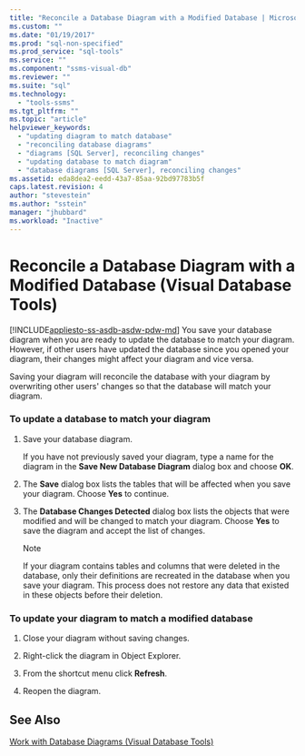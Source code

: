 ```yaml
---
title: "Reconcile a Database Diagram with a Modified Database | Microsoft Docs"
ms.custom: ""
ms.date: "01/19/2017"
ms.prod: "sql-non-specified"
ms.prod_service: "sql-tools"
ms.service: ""
ms.component: "ssms-visual-db"
ms.reviewer: ""
ms.suite: "sql"
ms.technology: 
  - "tools-ssms"
ms.tgt_pltfrm: ""
ms.topic: "article"
helpviewer_keywords: 
  - "updating diagram to match database"
  - "reconciling database diagrams"
  - "diagrams [SQL Server], reconciling changes"
  - "updating database to match diagram"
  - "database diagrams [SQL Server], reconciling changes"
ms.assetid: eda8dea2-eedd-43a7-85aa-92bd97783b5f
caps.latest.revision: 4
author: "stevestein"
ms.author: "sstein"
manager: "jhubbard"
ms.workload: "Inactive"
---
```

# Reconcile a Database Diagram with a Modified Database (Visual Database Tools)
[!INCLUDE[appliesto-ss-asdb-asdw-pdw-md](../../includes/appliesto-ss-asdb-asdw-pdw-md.md)]
You save your database diagram when you are ready to update the database to match your diagram. However, if other users have updated the database since you opened your diagram, their changes might affect your diagram and vice versa.  
  
Saving your diagram will reconcile the database with your diagram by overwriting other users' changes so that the database will match your diagram.  
  
### To update a database to match your diagram  
  
1.  Save your database diagram.  
  
    If you have not previously saved your diagram, type a name for the diagram in the **Save New Database Diagram** dialog box and choose **OK**.  
  
2.  The **Save** dialog box lists the tables that will be affected when you save your diagram. Choose **Yes** to continue.  
  
3.  The **Database Changes Detected** dialog box lists the objects that were modified and will be changed to match your diagram. Choose **Yes** to save the diagram and accept the list of changes.  
  
    > [!NOTE]  
    > If your diagram contains tables and columns that were deleted in the database, only their definitions are recreated in the database when you save your diagram. This process does not restore any data that existed in these objects before their deletion.  
  
### To update your diagram to match a modified database  
  
1.  Close your diagram without saving changes.  
  
2.  Right-click the diagram in Object Explorer.  
  
3.  From the shortcut menu click **Refresh**.  
  
4.  Reopen the diagram.  
  
## See Also  
[Work with Database Diagrams &#40;Visual Database Tools&#41;](../../ssms/visual-db-tools/work-with-database-diagrams-visual-database-tools.md)  
  
